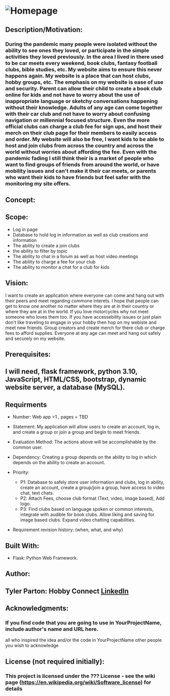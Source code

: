 # ![Homepage](https://user-images.githubusercontent.com/67805799/189787746-78b7f2ea-88b4-40c1-9574-55c771facb8c.png)

## Description/Motivation:
### During the pandemic many people were isolated without the ability to see ones they loved, or participate in the simple activities they loved previously. In the area I lived in there used to be car meets every weekend, book clubs, fantasy football clubs, bible studies, etc. My website aims to ensure this never happens again. My website is a place that can host clubs, hobby groups, etc. The emphasis on my website is ease of use and security. Parent can allow their child to create a book club online for kids and not have to worry about the use of inappropriate language or sketchy conversations happening without their knowledge. Adults of any age can come together with their car club and not have to worry about confusing navigation or millennial focused structure. Even the more official clubs can charge a club fee for sign ups, and host their merch on their club page for their members to easily access and order. My website will also be free, I want kids to be able to host and join clubs from across the country and across the world without worries about affording the fee. Even with the pandemic fading I still think their is a market of people who want to find groups of friends from around the world, or have mobility issues and can't make it their car meets, or parents who want their kids to have friends but feel safer with the monitoring my site offers.

## Concept:
## Scope:
- Log in page
- Database to hold log in information as well as club creations and information
- The ability to create a join clubs
- the ability to filter by topic
- The ability to chat in a forum as well as host video meetings
- The ability to charge a fee for your club
- The ability to monitor a chat for a club for kids

## Vision:
  I want to create an application where everyone can come and hang out with their peers and meet regarding commone interets. I hope that people can get to know one another no matter where they are at in their country or where they are at in the world. If you love motorcycles why not meet someone who loves them too. If you have accessebility issues or just plain don't like traveling to engage in your hobby then hop on my webiste and meet new friends. Group creators and create merch for there club or charge fees to afford supplies. Everyone at any age can meet and hang out safely and securely on my website. 
## Prerequisites:
## I will need, flask framework, python 3.10, JavaScript, HTML/CSS, bootstrap, dynamic website server, a database (MySQL).
## Requirments
- Number: Web app =1 , pages = TBD
- Statement: My application will allow users to create an account, log in, and create a group or join a group and begin to meet friends.
- Evaluation Method: The actions above will be accomplishable by the common user.
- Dependency: Creating a group depends on the ability to log in which depends on the ability to create an account.
- Priority: 
   - P1: Database to safely store user information and clubs, log in ability, create an account, create a group/join a group, have access to video chat, text chats.
   - P2: Attach Fees, choose club format (Text, video, image based), Add logo.
   - P3: Find clubs based on language spoken or common interests, integrate with audible for book clubs. Allow liking and saving for image based clubs. Expand video chatting capabilities.


- Requirement revision history: (when, what, and why)
## Built With:
- Flask: Python Web Framework.
## Author:
## Tyler Parton: Hobby Connect <a href="https://www.linkedin.com/in/tylerpar99/"> LinkedIn </a>
## Acknowledgments:
### If you find code that you are going to use in YourProjectName, include author's name and URL here.
all who inspired the idea and/or the code in YourProjectName
other people you wish to acknowledge
## License (not required initially):
### This project is licensed under the ??? License - see the wiki page (https://en.wikipedia.org/wiki/Software_license) for details
